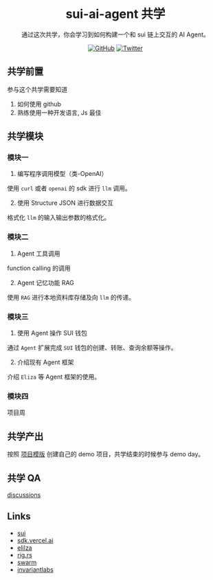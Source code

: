 <div align="center">
  <h1>sui-ai-agent 共学 </h1>

 <p> 通过这次共学，你会学习到如何构建一个和 sui 链上交互的 AI Agent。</p>

 <p>
    <a href="https://github.com/CreatorsDAO"><img src="https://badgen.net/badge/icon/github?icon=github&label" alt="GitHub" /></a>
    <a href="https://twitter.com/Labs706"><img src="https://badgen.net/badge/icon/twitter?icon=twitter&label" alt="Twitter" /></a>
  </p>

</div>

## 共学前置

参与这个共学需要知道

1. 如何使用 github
2. 熟练使用一种开发语言, Js 最佳

## 共学模块

### 模块一

1. 编写程序调用模型（类-OpenAI）

使用 `curl` 或者 `openai` 的 sdk 进行 `llm` 调用。

2. 使用 Structure JSON 进行数据交互

格式化 `llm` 的输入输出参数的格式化。

### 模块二

1. Agent 工具调用

function calling 的调用

2. Agent 记忆功能 RAG

使用 `RAG` 进行本地资料库存储及向 `llm` 的传递。

### 模块三

1. 使用 Agent 操作 SUI 钱包

通过 `Agent` 扩展完成 `SUI` 钱包的创建、转账、查询余额等操作。

2. 介绍现有 Agent 框架

介绍 `Eliza` 等 Agent 框架的使用。

### 模块四

项目周

## 共学产出

按照 [项目模版](https://github.com/orgs/CreatorsDAO/discussions/60) 创建自己的 demo 项目，共学结束的时候参与 demo day。

## 共学 QA

[discussions](https://github.com/orgs/CreatorsDAO/discussions/categories/q-a)



## Links

- [sui](https://github.com/MystenLabs/sui)
- [sdk.vercel.ai](https://sdk.vercel.ai/docs/ai-sdk-core/tools-and-tool-calling)
- [elilza](https://elizaos.github.io/eliza/)
- [rig.rs](https://docs.rig.rs/)
- [swarm](https://github.com/openai/swarm)
- [invariantlabs](https://explorer.invariantlabs.ai/)

